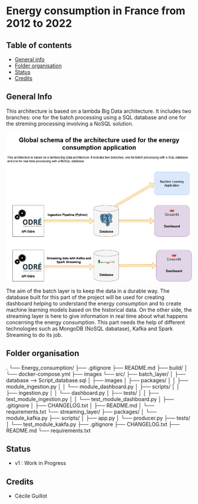 # Energy consumption in France from 2012 to 2022

## Table of contents
* [General info](#general-info)
* [Folder organisation](#folder-organisation)
* [Status](#status)
* [Credits](#credits)

## General Info

This architecture is based on a lambda Big Data architecture. It includes two branches: one for the batch processing using a SQL database and one for the streming processing involving a NoSQL solution. 

![ALT](images/Global_Architecture.drawio.png)

The aim of the batch layer is to keep the data in a durable way. The database built for this part of the project will be used for creating dashboard helping to understand the energy consumption and to create machine learning models based on the historical data.
On the other side, the streaming layer is here to give information in real time about what happens concerning the energy consumption. This part needs the help of different technologies such as MongoDB (NoSQL dabatase), Kafka and Spark Streaming to do its job.

## Folder organisation

.
└── Energy_consumption/
    ├── .gitignore
    ├── README.md
    ├── build/
    │   └── docker-compose.yml
    ├── images
    └── src/
        ├── batch_layer/
        │   ├── database --> Script_database.sql
        │   ├── images
        │   ├── packages/
        │   │   ├── module_ingestion.py
        │   │   └── module_dashboard.py
        │   ├── scripts/
        │   │   ├── ingestion.py
        │   │   └── dashboard.py
        │   ├── tests/
        │   │   ├── test_module_ingestion.py
        │   │   └── test_module_dashboard.py
        │   ├── .gitignore
        │   ├── CHANGELOG.txt
        │   ├── README.md
        │   └── requirements.txt
        └── streaming_layer/
            ├── packages/
            │   └── module_kafka.py
            ├── scripts/
            │   ├── app.py
            │   └── producer.py
            ├── tests/
            │   └── test_module_kakfa.py
            ├── .gitignore
            ├── CHANGELOG.txt
            ├── README.md
            └── requirements.txt

## Status

- v1 : Work in Progress

## Credits

- Cécile Guillot
